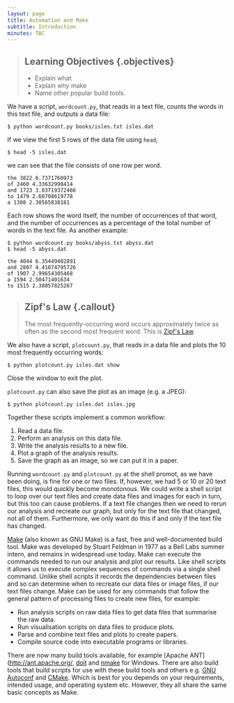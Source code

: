 ```yaml
---
layout: page
title: Automation and Make
subtitle: Introduction
minutes: TBC
---
```


> ## Learning Objectives {.objectives}
>
> * Explain what
> * Explain why make
> * Name other popular build tools.

We have a script, `wordcount.py`, that reads in a text file, counts the words in this text file, and outputs a data file:

~~~ {.bash}
$ python wordcount.py books/isles.txt isles.dat
~~~

If we view the first 5 rows of the data file using `head`,

~~~ {.bash}
$ head -5 isles.dat
~~~

we can see that the file consists of one row per word. 

~~~ {.output}
the 3822 6.7371760973
of 2460 4.33632998414
and 1723 3.03719372466
to 1479 2.60708619778
a 1308 2.30565838181
~~~

Each row shows the word itself, the number of occurrences of that word, and the number of occurrences as a percentage of the total number of words in the text file. As another example:

~~~ {.bash}
$ python wordcount.py books/abyss.txt abyss.dat
$ head -5 abyss.dat
~~~

~~~ {.output}
the 4044 6.35449402891
and 2807 4.41074795726
of 1907 2.99654305468
a 1594 2.50471401634
to 1515 2.38057825267
~~~

> ## Zipf's Law {.callout}
>
> The most frequently-occurring word occurs approximately twice as often as the second most frequent word. This is [Zipf's Law](http://en.wikipedia.org/wiki/Zipf%27s_law).

We also have a script, `plotcount.py`, that reads in a data file and plots the 10 most frequently occurring words:

~~~ {.bash}
$ python plotcount.py isles.dat show
~~~

Close the window to exit the plot.

`plotcount.py` can also save the plot as an image (e.g. a JPEG):

~~~ {.bash}
$ python plotcount.py isles.dat isles.jpg
~~~

Together these scripts implement a common workflow:

1.  Read a data file.
2.  Perform an analysis on this data file.
3.  Write the analysis results to a new file.
4.  Plot a graph of the analysis results.
5.  Save the graph as an image, so we can put it in a paper.

Running `wordcount.py` and `plotcount.py` at the shell promot, as we have been doing, is fine for one or two files. If, however, we had 5 or 10 or 20 text files, this would quickly become monotonous. We could write a shell script to loop over our text files and create data files and images for each in turn, but this too can cause problems. If a text file changes then we need to rerun our analysis and recreate our graph, but only for the text file that changed, not all of them. Furthermore, we only want do this if and only if the text file has changed.

[Make](http://www.gnu.org/software/make/) (also known as GNU Make) is a fast, free and well-documented build tool. Make was developed by Stuart Feldman in 1977 as a Bell Labs summer intern, and remains in widespread use today. Make can execute the commands needed to run our analysis and plot our results. Like shell scripts it allows us to execute complex sequences of commands via a single shell command. Unlike shell scripts it records the dependencies between files and so can determine when to recreate our data files or image files, if our text files change. Make can be used for any commands that follow the general pattern of processing files to create new files, for example:

* Run analysis scripts on raw data files to get data files that summarise the raw data.
* Run visualisation scripts on data files to produce plots.
* Parse and combine text files and plots to create papers.
* Compile source code into executable programs or libraries.

There are now many build tools available, for example [Apache ANT](http://ant.apache.org/, [doit](http://pydoit.org/) and [nmake](https://msdn.microsoft.com/en-us/library/dd9y37ha.aspx) for Windows. There are also build tools that build scripts for use with these build tools and others e.g. [GNU Autoconf](http://www.gnu.org/software/autoconf/autoconf.html) and [CMake](http://www.cmake.org/). Which is best for you depends on your requirements, intended usage, and operating system etc. However, they all share the same basic concepts as Make.
